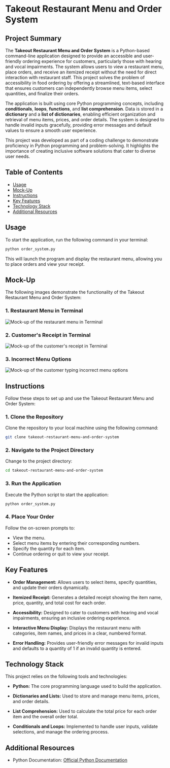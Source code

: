 # Takeout Restaurant Menu and Order System

## Project Summary

The **Takeout Restaurant Menu and Order System** is a Python-based command-line application designed to provide an accessible and user-friendly ordering experience for customers, particularly those with hearing and vocal impairments. The system allows users to view a restaurant menu, place orders, and receive an itemized receipt without the need for direct interaction with restaurant staff. This project solves the problem of accessibility in food ordering by offering a streamlined, text-based interface that ensures customers can independently browse menu items, select quantities, and finalize their orders.

The application is built using core Python programming concepts, including **conditionals**, **loops**, **functions**, and **list comprehension**. Data is stored in a **dictionary** and a **list of dictionaries**, enabling efficient organization and retrieval of menu items, prices, and order details. The system is designed to handle invalid inputs gracefully, providing error messages and default values to ensure a smooth user experience.

This project was developed as part of a coding challenge to demonstrate proficiency in Python programming and problem-solving. It highlights the importance of creating inclusive software solutions that cater to diverse user needs.

## Table of Contents

- [Usage](#usage)
- [Mock-Up](#mock-up)
- [Instructions](#instructions)
- [Key Features](#key-features)
- [Technology Stack](#technology-stack)
- [Additional Resources](#additional-resources)

## Usage

To start the application, run the following command in your terminal:

```bash
python order_system.py
```

This will launch the program and display the restaurant menu, allowing you to place orders and view your receipt.

## Mock-Up

The following images demonstrate the functionality of the Takeout Restaurant Menu and Order System:

### 1. Restaurant Menu in Terminal
![Mock-up of the restaurant menu in Terminal](./assets/python-terminal-menu.png)

### 2. Customer's Receipt in Terminal

![Mock-up of the customer's receipt in Terminal](./assets/python-terminal-receipt.png)

### 3. Incorrect Menu Options

![Mock-up of the customer typing incorrect menu options](./assets/incorrect-menu-options.png)

## Instructions

Follow these steps to set up and use the Takeout Restaurant Menu and Order System:

### 1. Clone the Repository

Clone the repository to your local machine using the following command:
```bash
git clone takeout-restaurant-menu-and-order-system
```

### 2. Navigate to the Project Directory

Change to the project directory:
```bash
cd takeout-restaurant-menu-and-order-system
```

### 3. Run the Application

Execute the Python script to start the application:
```bash
python order_system.py
```

### 4. Place Your Order

Follow the on-screen prompts to:
- View the menu.
- Select menu items by entering their corresponding numbers.
- Specify the quantity for each item.
- Continue ordering or quit to view your receipt.

## Key Features

- **Order Management:** Allows users to select items, specify quantities, and update their orders dynamically.

- **Itemized Receipt:** Generates a detailed receipt showing the item name, price, quantity, and total cost for each order.

- **Accessibility:** Designed to cater to customers with hearing and vocal impairments, ensuring an inclusive ordering experience.

- **Interactive Menu Display:** Displays the restaurant menu with categories, item names, and prices in a clear, numbered format.

- **Error Handling:** Provides user-friendly error messages for invalid inputs and defaults to a quantity of 1 if an invalid quantity is entered.

## Technology Stack

This project relies on the following tools and technologies:

- **Python:** The core programming language used to build the application.

- **Dictionaries and Lists:** Used to store and manage menu items, prices, and order details.

- **List Comprehension:** Used to calculate the total price for each order item and the overall order total.

- **Conditionals and Loops:** Implemented to handle user inputs, validate selections, and manage the ordering process.

## Additional Resources

- Python Documentation: [Official Python Documentation](https://docs.python.org/3/)